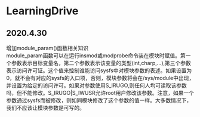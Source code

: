 # LearningDrive
 
## 2020.4.30
增加module_param()函数相关知识  
module_param函数可以在运行insmod或modprobe命令装在模块时赋值。第一个参数表示目标变量名，第二个参数表示该变量的类型(int,charp,...),第三个参数表示访问许可证。这个值来控制谁能访问sysfs中对模块参数的表述。如果设置为0，就不会有对应的sysfs的入口项，否则，模块参数将会在/sys/module中出现，并设置为给定的访问许可。如果对参数使用S_IRUGO,则任何人均可读取该参数吗，但不能修改。S_IRUGO|S_IWUSR允许root用户修改该参数。注意，如果一个参数通过sysfs而被修改，则如同模块修改了这个参数的值一样。大多数情况下，我们不应该让模块参数是可写的。
